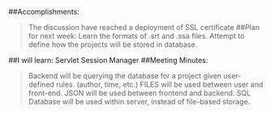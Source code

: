##Accomplishments:
>The discussion have reached a 
>deployment of SSL certificate
##Plan for next week:
>Learn the formats of .srt and .ssa files.
>Attempt to define how the projects will be stored in database.
>
##I will learn:
  Servlet Session Manager
##Meeting Minutes:
>Backend will be querying the database for a project given user-defined rules. (author, time, etc.)
>FILES will be used between user and front-end.
>JSON will be used between frontend and backend.
>SQL Database will be used within server, instead of file-based storage.

  
